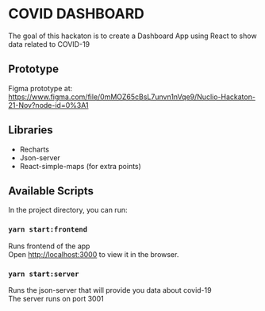 # COVID DASHBOARD

The goal of this hackaton is to create a Dashboard App using React to show data related to COVID-19

## Prototype

Figma prototype at: https://www.figma.com/file/0mMOZ65cBsL7unvn1nVqe9/Nuclio-Hackaton-21-Nov?node-id=0%3A1

## Libraries

- Recharts
- Json-server
- React-simple-maps (for extra points)

## Available Scripts

In the project directory, you can run:

### `yarn start:frontend`

Runs frontend of the app\
Open [http://localhost:3000](http://localhost:3000) to view it in the browser.

### `yarn start:server`

Runs the json-server that will provide you data about covid-19\
The server runs on port 3001


